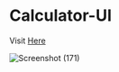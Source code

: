 # Calculator-UI
Visit <a href="https://vikrant-v28.github.io/Calculator-UI/">Here</a>

![Screenshot (171)](https://user-images.githubusercontent.com/85709371/148979982-8e8bf184-7c3c-4ef4-8185-e86b6212a9fa.png)
